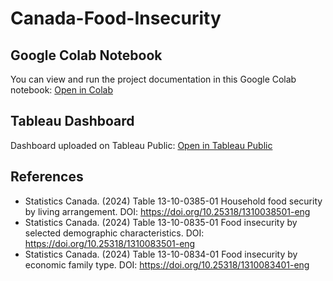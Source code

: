 # Canada-Food-Insecurity

## Google Colab Notebook

You can view and run the project documentation in this Google Colab notebook: [Open in Colab](https://colab.research.google.com/drive/1ynwR3s1CABkXSB8Uab3jo5xVM-cQ_BRG?usp=sharing)

## Tableau Dashboard

Dashboard uploaded on Tableau Public: [Open in Tableau Public](https://public.tableau.com/app/profile/jerry.pena.alfaro/viz/CanadaFoodInsecurity/HomePage)

## References

*   Statistics Canada. (2024) Table 13-10-0385-01  Household food security by living arrangement. DOI: https://doi.org/10.25318/1310038501-eng
*   Statistics Canada. (2024) Table 13-10-0835-01  Food insecurity by selected demographic characteristics. DOI: https://doi.org/10.25318/1310083501-eng
*   Statistics Canada. (2024) Table 13-10-0834-01  Food insecurity by economic family type. DOI:  https://doi.org/10.25318/1310083401-eng
